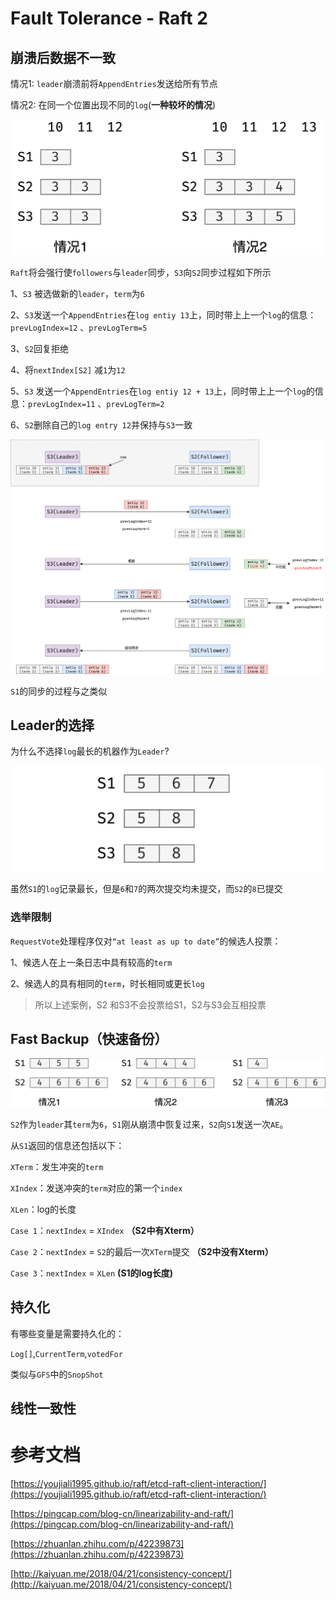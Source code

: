 # Fault Tolerance - Raft 2

## 崩溃后数据不一致

情况1: `leader`崩溃前将`AppendEntries`发送给所有节点

情况2: 在同一个位置出现不同的`log`(**一种较坏的情况**)

![](./img/07-01.png)



`Raft`将会强行使`followers`与`leader`同步，`S3`向`S2`同步过程如下所示

1、`S3` 被选做新的`leader`，`term`为`6`

2、`S3`发送一个`AppendEntries`在`log entiy 13`上，同时带上上一个`log`的信息：`prevLogIndex=12` 、`prevLogTerm=5`

3、`S2`回复拒绝

4、将`nextIndex[S2]` 减`1`为`12`

5、`S3` 发送一个`AppendEntries`在`log entiy 12 + 13`上，同时带上上一个`log`的信息：`prevLogIndex=11` 、`prevLogTerm=2`

6、`S2`删除自己的`log entry 12`并保持与`S3`一致

![](./img/07-02.png)

`S1`的同步的过程与之类似

## Leader的选择

为什么不选择`log`最长的机器作为`Leader`?

![](./img/07-03.png)

虽然`S1`的`log`记录最长，但是`6`和`7`的两次提交均未提交，而`S2`的`8`已提交

### 选举限制

`RequestVote`处理程序仅对`“at least as up to date”`的候选人投票：

1、候选人在上一条日志中具有较高的`term`

2、候选人的具有相同的`term`，时长相同或更长`log`

> 所以上述案例，S2 和S3不会投票给S1，S2与S3会互相投票

## Fast Backup（快速备份）

![](./img/07-04.png)

`S2`作为`leader`其`term`为`6`，`S1`刚从崩溃中恢复过来，`S2`向`S1`发送一次`AE`。

从`S1`返回的信息还包括以下：

`XTerm`：发生冲突的`term`

`XIndex`：发送冲突的`term`对应的第一个`index`

`XLen`：log的长度

`Case 1`：`nextIndex` = `XIndex`  **（S2中有Xterm）**

`Case 2`：`nextIndex` = `S2`的最后一次`XTerm`提交 **（S2中没有Xterm）**

`Case 3`：`nextIndex` = `XLen`  **(S1的log长度)**

## 持久化

有哪些变量是需要持久化的：

`Log[]`,`CurrentTerm`,`votedFor`

类似与`GFS`中的`SnopShot`

## 线性一致性



# 参考文档

[https://youjiali1995.github.io/raft/etcd-raft-client-interaction/](https://youjiali1995.github.io/raft/etcd-raft-client-interaction/)

[https://pingcap.com/blog-cn/linearizability-and-raft/](https://pingcap.com/blog-cn/linearizability-and-raft/)

[https://zhuanlan.zhihu.com/p/42239873](https://zhuanlan.zhihu.com/p/42239873)

[http://kaiyuan.me/2018/04/21/consistency-concept/](http://kaiyuan.me/2018/04/21/consistency-concept/)